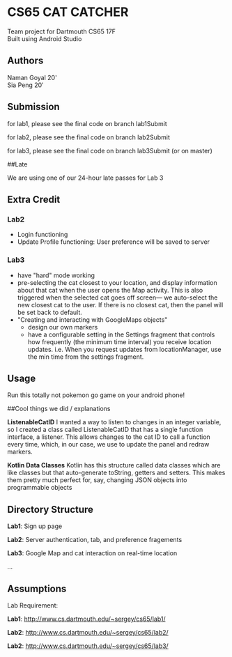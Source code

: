 # CS65 CAT CATCHER

Team project for Dartmouth CS65 17F <br>
Built using Android Studio

## Authors
Naman Goyal 20'<br>
Sia Peng 20'

## Submission

for lab1, please see the final code on branch lab1Submit

for lab2, please see the final code on branch lab2Submit

for lab3, please see the final code on branch lab3Submit (or on master)

##Late

We are using one of our 24-hour late passes for Lab 3

## Extra Credit

### Lab2

- Login functioning
- Update Profile functioning: User preference will be saved to server

### Lab3
- have "hard" mode working
- pre-selecting the cat closest to your location, and display information
	      	about that cat when the user opens the Map activity. This is also
					triggered when the selected cat goes off screen— we auto-select the
					new closest cat to the user. If there is no closest cat, then the
					panel will be set back to default.
- "Creating and interacting with GoogleMaps objects"
    - design our own markers
    - have a configurable setting in the
        Settings fragment that controls how frequently (the minimum
        time interval) you receive location updates. i.e. When you request
        updates from locationManager, use the min time from
        the settings fragment.

## Usage

Run this totally not pokemon go game on your android phone!

##Cool things we did / explanations

**ListenableCatID**
I wanted a way to listen to changes in an integer variable, so I created a class
called ListenableCatID that has a single function interface, a listener. This
allows changes to the cat ID to call a function every time, which, in our case,
we use to update the panel and redraw markers.

**Kotlin Data Classes**
Kotlin has this structure called data classes which are like classes but that
auto-generate toString, getters and setters. This makes them pretty much perfect
for, say, changing JSON objects into programmable objects

## Directory Structure

**Lab1**: Sign up page

**Lab2**: Server authentication, tab, and preference fragements

**Lab3**: Google Map and cat interaction on real-time location

...

## Assumptions
Lab Requirement:

**Lab1**: http://www.cs.dartmouth.edu/~sergey/cs65/lab1/

**Lab2**: http://www.cs.dartmouth.edu/~sergey/cs65/lab2/

**Lab2**: http://www.cs.dartmouth.edu/~sergey/cs65/lab3/
